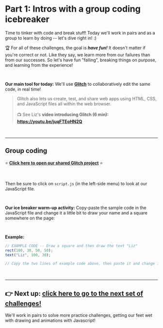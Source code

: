 # Part 1: Intros with a group coding icebreaker

Time to tinker with code and break stuff! Today we'll work in pairs and as a group to learn by doing -- let's dive right in! :)

:trophy: For all of these challenges, the goal is ***have fun!*** It doesn't matter if you're correct or not. Like they say, we learn more from our failures than from our successes. So let's have fun "failing", breaking things on purpose, and learning from the experience!

<br/>

**Our main tool for today:** We'll use [**Glitch**](https://glitch.com/) to collaboratively edit the same code, in real time!
  
  > Glitch also lets us create, test, and share web apps using HTML, CSS, and JavaScript files all within the web browser. <br/><br/>:tv: See Liz's **video introducing Glitch (6 min): https://youtu.be/juqFTEoHN2Q**

<br/>

<hr/>

## Group coding

:star: [**Click here to open our shared Glitch project**](https://glitch.com/edit/#!/join/90ae8166-64f3-486f-9821-f2a725c842ee) :star:

<br/>

Then be sure to click on `script.js` (in the left-side menu) to look at our JavaScript file.

<br/>

**Our ice breaker warm-up activity:** Copy-paste the sample code in the JavaScript file and change it a little bit to draw your name and a square somewhere on the page:

<br/>

**Example:**
```javascript
// EXAMPLE CODE -- Draw a square and then draw the text "Liz"
rect(100, 30, 50, 50);
text("Liz", 100, 30);

// Copy the two lines of example code above, then paste it and change it to say your name!
```

<br/>
<hr/>

## :point_right: **Next up: [click here to go to the next set of challenges!](https://github.com/LearnTeachCode/js-intro-drawing/blob/master/2-drawing.md)**

We'll work in pairs to solve more practice challenges, getting our feet wet with drawing and animations with Javascript!
